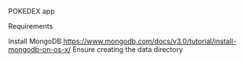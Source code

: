 POKEDEX app

Requirements

Install MongoDB
https://www.mongodb.com/docs/v3.0/tutorial/install-mongodb-on-os-x/
Ensure creating the data directory